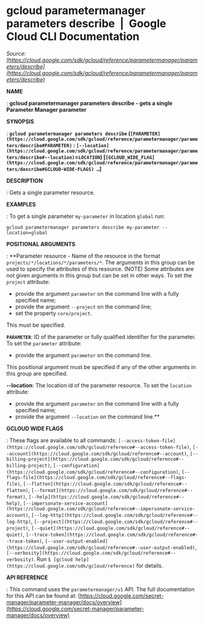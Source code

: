 # gcloud parametermanager parameters describe  |  Google Cloud CLI Documentation

*Source: [https://cloud.google.com/sdk/gcloud/reference/parametermanager/parameters/describe](https://cloud.google.com/sdk/gcloud/reference/parametermanager/parameters/describe)*

**NAME**

: **gcloud parametermanager parameters describe - gets a single Parameter Manager parameter**

**SYNOPSIS**

: **`gcloud parametermanager parameters describe` (`[PARAMETER](https://cloud.google.com/sdk/gcloud/reference/parametermanager/parameters/describe#PARAMETER)` : `[--location](https://cloud.google.com/sdk/gcloud/reference/parametermanager/parameters/describe#--location)`=`LOCATION`) [`[GCLOUD_WIDE_FLAG](https://cloud.google.com/sdk/gcloud/reference/parametermanager/parameters/describe#GCLOUD-WIDE-FLAGS) …`]**

**DESCRIPTION**

: Gets a single parameter resource.

**EXAMPLES**

: To get a single parameter `my-parameter` in location
`global` run:

```
gcloud parametermanager parameters describe my-parameter --location=global
```

**POSITIONAL ARGUMENTS**

: **Parameter resource - Name of the resource in the format
`projects/*/locations/*/parameters/*`. The arguments in this group
can be used to specify the attributes of this resource. (NOTE) Some attributes
are not given arguments in this group but can be set in other ways.
To set the `project` attribute:

- provide the argument `parameter` on the command line with a fully
specified name;
- provide the argument `--project` on the command line;
- set the property `core/project`.

This must be specified.

**`PARAMETER`**:
ID of the parameter or fully qualified identifier for the parameter.
To set the `parameter` attribute:

- provide the argument `parameter` on the command line.

This positional argument must be specified if any of the other arguments in this
group are specified.

**--location**:
The location id of the parameter resource.
To set the `location` attribute:

- provide the argument `parameter` on the command line with a fully
specified name;
- provide the argument `--location` on the command line.**

**GCLOUD WIDE FLAGS**

: These flags are available to all commands: `[--access-token-file](https://cloud.google.com/sdk/gcloud/reference#--access-token-file)`,
`[--account](https://cloud.google.com/sdk/gcloud/reference#--account)`, `[--billing-project](https://cloud.google.com/sdk/gcloud/reference#--billing-project)`,
`[--configuration](https://cloud.google.com/sdk/gcloud/reference#--configuration)`,
`[--flags-file](https://cloud.google.com/sdk/gcloud/reference#--flags-file)`,
`[--flatten](https://cloud.google.com/sdk/gcloud/reference#--flatten)`, `[--format](https://cloud.google.com/sdk/gcloud/reference#--format)`, `[--help](https://cloud.google.com/sdk/gcloud/reference#--help)`, `[--impersonate-service-account](https://cloud.google.com/sdk/gcloud/reference#--impersonate-service-account)`,
`[--log-http](https://cloud.google.com/sdk/gcloud/reference#--log-http)`,
`[--project](https://cloud.google.com/sdk/gcloud/reference#--project)`, `[--quiet](https://cloud.google.com/sdk/gcloud/reference#--quiet)`, `[--trace-token](https://cloud.google.com/sdk/gcloud/reference#--trace-token)`, `[--user-output-enabled](https://cloud.google.com/sdk/gcloud/reference#--user-output-enabled)`,
`[--verbosity](https://cloud.google.com/sdk/gcloud/reference#--verbosity)`.
Run `$ [gcloud help](https://cloud.google.com/sdk/gcloud/reference)` for details.

**API REFERENCE**

: This command uses the `parametermanager/v1` API. The full
documentation for this API can be found at: [https://cloud.google.com/secret-manager/parameter-manager/docs/overview](https://cloud.google.com/secret-manager/parameter-manager/docs/overview)